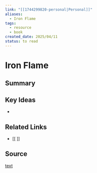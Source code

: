 ```yaml
---
link: "[[1744299820-personal|Personal]]"
aliases:
  - Iron Flame
tags:
  - resource
  - book
created_date: 2025/04/11
status: to read
---
```

# Iron Flame

## Summary


## Key Ideas
- 

## Related Links
- [[ ]]

## Source
[text](url) 
